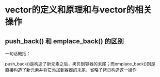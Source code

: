 # vector的定义和原理和与vector的相关操作







## push_back() 和 emplace_back() 的区别

一句话概括：

push_back()是构造了新元素之后，拷贝到容器的末尾；而emplace_back()则是直接构造了新元素并将它添加到容器的末尾，省略了拷贝构造这一操作

